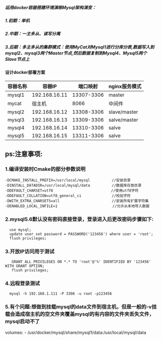 ##### 运用docker容器搭建环境演练Mysql架构演变：
##### 1.初期：单机
##### 2.中期：一主多从、读写分离
##### 3.后期：多主多从的集群模式：使用MyCat对Mysql1进行分库分表,数据写入到mysql2、mysql3两个Master节点,然后数据复制到Mysql4、Mysql5两个Slave节点上

#### 设计docker部署方案
|容器名称| 容器IP |端口映射| nginx服务模式 |
|--|--|--|--|
|  mysql1 		 |  192.168.16.11|13307-3306 |master   |
|  mycat 		 |  宿主机        |8066  | 中间件      |
|  mysql2 		 |  192.168.16.12|13308-3306 |slave/master  |
|  mysql3 		 |  192.168.16.13|13309-3306 |salve/master  |
|  mysql4 		 |  192.168.16.14|13310-3306 |salve |
|  mysql5 		 |  192.168.16.15|13311-3306 |salve |


## ps:注意事项:

### 1.编译安装时Cmake的部分参数说明
```
-DCMAKE_INSTALL_PREFIX=/usr/local/mysql          //安装目录
-DINSTALL_DATADIR=/usr/local/mysql/data          //数据库存放目录
-DDEFAULT_CHARSET=utf8                    　　　　//使用utf8字符
-DDEFAULT_COLLATION=utf8_general_ci              //校验字符
-DWITH_EXTRA_CHARSETS=all                        //安装所有扩展字符集
-DENABLED_LOCAL_INFILE=1                    　　  //允许从本地导入数据

```



### 2.mysql5.6默认没有密码直接登录，登录进入后更改密码步骤如下:
```
  use mysql;
  update user set password = PASSWORD('123456') where user = 'root';
  flush privileges;
```
### 3.开放IP访问用于测试
```
   GRANT ALL PRIVILEGES ON *.* TO 'root'@'%' IDENTIFIED BY '123456' WITH GRANT OPTION; 
   flush privileges;
```
### 4.远程登录测试
```
  mysql -h 192.168.1.111 -P 3306 -u root -p123456
```

### 5.有个问题:想做到挂载mysql的data文件到宿主机，但是一般的-v挂载会造成宿主机的空文件夹覆盖mysql的有内容的文件夹丢失文件，mysql启动不了
volumes:
       - /usr/docker/mysql/share/mysql1/data:/usr/local/mysql/data